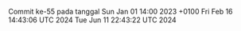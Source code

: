 Commit ke-55 pada tanggal Sun Jan 01 14:00 2023 +0100
Fri Feb 16 14:43:06 UTC 2024
Tue Jun 11 22:43:22 UTC 2024
